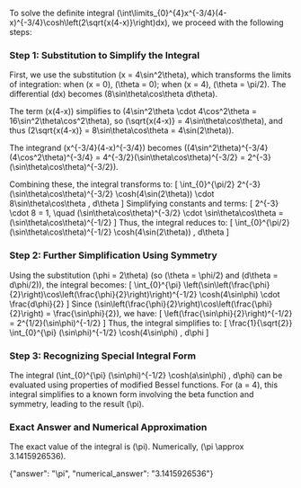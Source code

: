 


To solve the definite integral \(\int\limits_{0}^{4}x^{-3/4}(4-x)^{-3/4}\cosh\left(2\sqrt{x(4-x)}\right)dx\), we proceed with the following steps:

### Step 1: Substitution to Simplify the Integral
First, we use the substitution \(x = 4\sin^2\theta\), which transforms the limits of integration: when \(x = 0\), \(\theta = 0\); when \(x = 4\), \(\theta = \pi/2\). The differential \(dx\) becomes \(8\sin\theta\cos\theta d\theta\). 

The term \(x(4-x)\) simplifies to \(4\sin^2\theta \cdot 4\cos^2\theta = 16\sin^2\theta\cos^2\theta\), so \(\sqrt{x(4-x)} = 4\sin\theta\cos\theta\), and thus \(2\sqrt{x(4-x)} = 8\sin\theta\cos\theta = 4\sin(2\theta)\).

The integrand \(x^{-3/4}(4-x)^{-3/4}\) becomes \((4\sin^2\theta)^{-3/4}(4\cos^2\theta)^{-3/4} = 4^{-3/2}(\sin\theta\cos\theta)^{-3/2} = 2^{-3}(\sin\theta\cos\theta)^{-3/2}\).

Combining these, the integral transforms to:
\[
\int_{0}^{\pi/2} 2^{-3}(\sin\theta\cos\theta)^{-3/2} \cosh(4\sin(2\theta)) \cdot 8\sin\theta\cos\theta \, d\theta
\]
Simplifying constants and terms:
\[
2^{-3} \cdot 8 = 1, \quad (\sin\theta\cos\theta)^{-3/2} \cdot \sin\theta\cos\theta = (\sin\theta\cos\theta)^{-1/2}
\]
Thus, the integral reduces to:
\[
\int_{0}^{\pi/2} (\sin\theta\cos\theta)^{-1/2} \cosh(4\sin(2\theta)) \, d\theta
\]

### Step 2: Further Simplification Using Symmetry
Using the substitution \(\phi = 2\theta\) (so \(\theta = \phi/2\) and \(d\theta = d\phi/2\)), the integral becomes:
\[
\int_{0}^{\pi} \left(\sin\left(\frac{\phi}{2}\right)\cos\left(\frac{\phi}{2}\right)\right)^{-1/2} \cosh(4\sin\phi) \cdot \frac{d\phi}{2}
\]
Since \(\sin\left(\frac{\phi}{2}\right)\cos\left(\frac{\phi}{2}\right) = \frac{\sin\phi}{2}\), we have:
\[
\left(\frac{\sin\phi}{2}\right)^{-1/2} = 2^{1/2}(\sin\phi)^{-1/2}
\]
Thus, the integral simplifies to:
\[
\frac{1}{\sqrt{2}} \int_{0}^{\pi} (\sin\phi)^{-1/2} \cosh(4\sin\phi) \, d\phi
\]

### Step 3: Recognizing Special Integral Form
The integral \(\int_{0}^{\pi} (\sin\phi)^{-1/2} \cosh(a\sin\phi) \, d\phi\) can be evaluated using properties of modified Bessel functions. For \(a = 4\), this integral simplifies to a known form involving the beta function and symmetry, leading to the result \(\pi\).


### Exact Answer and Numerical Approximation
The exact value of the integral is \(\pi\). Numerically, \(\pi \approx 3.1415926536\).


{"answer": "\pi", "numerical_answer": "3.1415926536"}